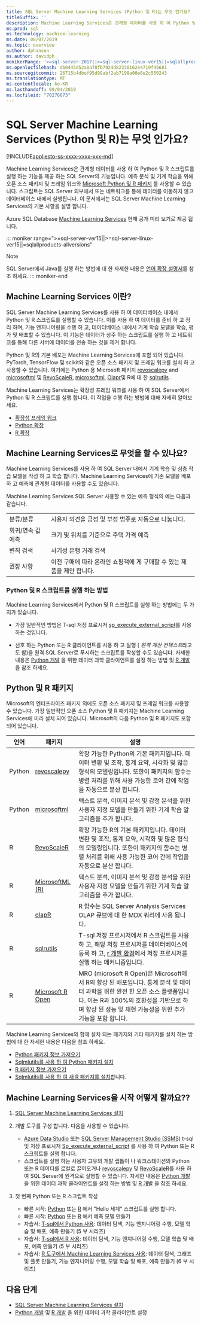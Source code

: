 ```yaml
---
title: SQL Server Machine Learning Services (Python 및 R)는 무엇 인가요?
titleSuffix: ''
description: Machine Learning Services은 관계형 데이터를 사용 하 여 Python 및 R 스크립트를 실행 하는 기능을 제공 하는 SQL Server의 기능입니다. 예측 분석 및 기계 학습을 위해 오픈 소스 패키지 및 프레임 워크와 Microsoft Python 및 R 패키지를 사용할 수 있습니다. 스크립트는 SQL Server 외부에서 또는 네트워크를 통해 데이터를 이동하지 않고 데이터베이스 내에서 실행됩니다. 이 문서에서는 SQL Server Machine Learning Services의 기본 사항을 설명 합니다.
ms.prod: sql
ms.technology: machine-learning
ms.date: 08/07/2019
ms.topic: overview
author: dphansen
ms.author: davidph
monikerRange: '>=sql-server-2017||>=sql-server-linux-ver15||=sqlallproducts-allversions'
ms.openlocfilehash: d60445d52a8a78fb7924d82338162e4719f45681
ms.sourcegitcommit: 26715b4dbef95d99abf2ab7198a00e6e2c550243
ms.translationtype: MT
ms.contentlocale: ko-KR
ms.lasthandoff: 09/04/2019
ms.locfileid: "70276673"
---
```

# <a name="what-is-sql-server-machine-learning-services-python-and-r"></a>SQL Server Machine Learning Services (Python 및 R)는 무엇 인가요?
[!INCLUDE[appliesto-ss-xxxx-xxxx-xxx-md](../includes/appliesto-ss-xxxx-xxxx-xxx-md.md)]

Machine Learning Services은 관계형 데이터를 사용 하 여 Python 및 R 스크립트를 실행 하는 기능을 제공 하는 SQL Server의 기능입니다. 예측 분석 및 기계 학습을 위해 오픈 소스 패키지 및 프레임 워크와 [Microsoft Python 및 R 패키지](#packages) 를 사용할 수 있습니다. 스크립트는 SQL Server 외부에서 또는 네트워크를 통해 데이터를 이동하지 않고 데이터베이스 내에서 실행됩니다. 이 문서에서는 SQL Server Machine Learning Services의 기본 사항을 설명 합니다.

Azure SQL Database [Machine Learning Services](https://docs.microsoft.com/azure/sql-database/sql-database-machine-learning-services-overview) 현재 공개 미리 보기로 제공 됩니다.

::: moniker range=">=sql-server-ver15||>=sql-server-linux-ver15||=sqlallproducts-allversions"
> [!NOTE]
> SQL Server에서 Java를 실행 하는 방법에 대 한 자세한 내용은 [언어 확장 설명서](../language-extensions/language-extensions-overview.md)를 참조 하세요.
::: moniker-end

## <a name="what-is-machine-learning-services"></a>Machine Learning Services 이란?

SQL Server Machine Learning Services를 사용 하 여 데이터베이스 내에서 Python 및 R 스크립트를 실행할 수 있습니다. 이를 사용 하 여 데이터를 준비 하 고 정리 하며, 기능 엔지니어링을 수행 하 고, 데이터베이스 내에서 기계 학습 모델을 학습, 평가 및 배포할 수 있습니다. 이 기능은 데이터가 상주 하는 스크립트를 실행 하 고 네트워크를 통해 다른 서버에 데이터를 전송 하는 것을 제거 합니다.

Python 및 R의 기본 배포는 Machine Learning Services에 포함 되어 있습니다. PyTorch, TensorFlow 및 scikit와 같은 오픈 소스 패키지 및 프레임 워크를 설치 하 고 사용할 수 있습니다. 여기에는 Python 용 Microsoft 패키지 [revoscalepy](python/ref-py-revoscalepy.md) and [microsoftml](python/ref-py-microsoftml.md) 및 [RevoScaleR](r/ref-r-revoscaler.md), [microsoftml](r/ref-r-microsoftml.md), [Olapr](r/ref-r-olapr.md)및 R에 대 한 [sqlrutils](r/ref-r-sqlrutils.md) .

Machine Learning Services는 확장성 프레임 워크를 사용 하 여 SQL Server에서 Python 및 R 스크립트를 실행 합니다. 이 작업을 수행 하는 방법에 대해 자세히 알아보세요.

+ [확장성 프레임 워크](concepts/extensibility-framework.md)
+ [Python 확장](concepts/extension-python.md)
+ [R 확장](concepts/extension-r.md)

## <a name="what-can-i-do-with-machine-learning-services"></a>Machine Learning Services로 무엇을 할 수 있나요?

Machine Learning Services를 사용 하 여 SQL Server 내에서 기계 학습 및 심층 학습 모델을 작성 하 고 학습 합니다. Machine Learning Services에 기존 모델을 배포 하 고 예측에 관계형 데이터를 사용할 수도 있습니다.

Machine Learning Services SQL Server 사용할 수 있는 예측 형식의 예는 다음과 같습니다.

|||
|-|-|
|분류/분류|사용자 의견을 긍정 및 부정 범주로 자동으로 나눕니다.|
|회귀/연속 값 예측|크기 및 위치를 기준으로 주택 가격 예측|
|변칙 검색|사기성 은행 거래 검색 |
|권장 사항|이전 구매에 따라 온라인 쇼핑객에 게 구매할 수 있는 제품을 제안 합니다.|

### <a name="how-to-execute-python-and-r-scripts"></a>Python 및 R 스크립트를 실행 하는 방법

Machine Learning Services에서 Python 및 R 스크립트를 실행 하는 방법에는 두 가지가 있습니다.

+ 가장 일반적인 방법은 T-sql 저장 프로시저 [sp_execute_external_script](../relational-databases/system-stored-procedures/sp-execute-external-script-transact-sql.md)를 사용 하는 것입니다.

+ 선호 하는 Python 또는 R 클라이언트를 사용 하 고 실행 ( *원격 계산 컨텍스트*라고도 함)을 원격 SQL Server로 푸시하는 스크립트를 작성할 수도 있습니다. 자세한 내용은 [Python 개발](python/setup-python-client-tools-sql.md) 을 위한 데이터 과학 클라이언트를 설정 하는 방법 및 [R 개발](r/set-up-a-data-science-client.md) 을 참조 하세요.

<a name="packages"></a>

## <a name="python-and-r-packages"></a>Python 및 R 패키지

Microsoft의 엔터프라이즈 패키지 외에도 오픈 소스 패키지 및 프레임 워크를 사용할 수 있습니다. 가장 일반적인 오픈 소스 Python 및 R 패키지는 Machine Learning Services에 미리 설치 되어 있습니다. Microsoft의 다음 Python 및 R 패키지도 포함 되어 있습니다.

| 언어 | 패키지 | 설명 |
|-|-|-|
| Python | [revoscalepy](python/ref-py-revoscalepy.md) | 확장 가능한 Python의 기본 패키지입니다. 데이터 변환 및 조작, 통계 요약, 시각화 및 많은 형식의 모델링입니다. 또한이 패키지의 함수는 병렬 처리를 위해 사용 가능한 코어 간에 작업을 자동으로 분산 합니다. |
| Python | [microsoftml](python/ref-py-microsoftml.md) | 텍스트 분석, 이미지 분석 및 감정 분석을 위한 사용자 지정 모델을 만들기 위한 기계 학습 알고리즘을 추가 합니다. | 
| R | [RevoScaleR](r/ref-r-revoscaler.md) | 확장 가능한 R의 기본 패키지입니다. 데이터 변환 및 조작, 통계 요약, 시각화 및 많은 형식의 모델링입니다. 또한이 패키지의 함수는 병렬 처리를 위해 사용 가능한 코어 간에 작업을 자동으로 분산 합니다. |
| R | [MicrosoftML (R)](r/ref-r-microsoftml.md) | 텍스트 분석, 이미지 분석 및 감정 분석을 위한 사용자 지정 모델을 만들기 위한 기계 학습 알고리즘을 추가 합니다. |
| R | [olapR](r/ref-r-olapr.md) | R 함수는 SQL Server Analysis Services OLAP 큐브에 대 한 MDX 쿼리에 사용 됩니다. |
| R | [sqlrutils](r/ref-r-sqlrutils.md) | T-sql 저장 프로시저에서 R 스크립트를 사용 하 고, 해당 저장 프로시저를 데이터베이스에 등록 하 고, [r 개발 환경](r/set-up-a-data-science-client.md)에서 저장 프로시저를 실행 하는 메커니즘입니다. |
| R | [Microsoft R Open](https://mran.microsoft.com/rro) | MRO (microsoft R Open)은 Microsoft에서 R의 향상 된 배포입니다. 통계 분석 및 데이터 과학을 위한 완전 한 오픈 소스 플랫폼입니다. 이는 R과 100%의 호환성을 기반으로 하며 향상 된 성능 및 재현 가능성을 위한 추가 기능을 포함 합니다. |

Machine Learning Services와 함께 설치 되는 패키지와 기타 패키지를 설치 하는 방법에 대 한 자세한 내용은 다음을 참조 하세요.

+ [Python 패키지 정보 가져오기](package-management/python-package-information.md)
+ [Sqlmlutils를 사용 하 여 Python 패키지 설치](package-management/install-additional-python-packages-on-sql-server.md)
+ [R 패키지 정보 가져오기](package-management/r-package-information.md)
+ [Sqlmlutils를 사용 하 여 새 R 패키지를 설치](package-management/install-additional-r-packages-on-sql-server.md)합니다.

## <a name="how-do-i-get-started-with-machine-learning-services"></a>Machine Learning Services을 시작 어떻게 할까요??

1. [SQL Server Machine Learning Services 설치](install/sql-machine-learning-services-windows-install.md)

1. 개발 도구를 구성 합니다. 다음을 사용할 수 있습니다.

    + [Azure Data Studio](../azure-data-studio/what-is.md) 또는 [SQL Server Management Studio (SSMS)](../ssms/sql-server-management-studio-ssms.md) t-sql 및 저장 프로시저 [Sp_execute_external_script](../relational-databases/system-stored-procedures/sp-execute-external-script-transact-sql.md) 를 사용 하 여 Python 또는 R 스크립트를 실행 합니다.
    + 스크립트를 실행 하는 사용자 고유의 개발 랩톱이 나 워크스테이션의 Python 또는 R 데이터를 로컬로 끌어오거나 [revoscalepy](python/ref-py-revoscalepy.md) 및 [RevoScaleR](r/ref-r-revoscaler.md)를 사용 하 여 SQL Server에 원격으로 실행할 수 있습니다. 자세한 내용은 [Python 개발](python/setup-python-client-tools-sql.md) 을 위한 데이터 과학 클라이언트를 설정 하는 방법 및 [R 개발](r/set-up-a-data-science-client.md) 을 참조 하세요.

1. 첫 번째 Python 또는 R 스크립트 작성

    + 빠른 시작: [Python](tutorials/quickstart-python-run-using-t-sql.md) 또는 [R](tutorials/quickstart-r-run-using-tsql.md) 에서 "Hello 세계" 스크립트를 실행 합니다.
    + 빠른 시작: [Python](tutorials/quickstart-python-train-score-in-tsql.md) 또는 [R](tutorials/quickstart-r-create-predictive-model.md) 에서 예측 모델 만들기
    + 자습서: [T-sql에서 Python 사용](tutorials/sqldev-in-database-python-for-sql-developers.md): 데이터 탐색, 기능 엔지니어링 수행, 모델 학습 및 배포, 예측 만들기 (5 부 시리즈)
    + 자습서: [T-sql에서 R 사용](tutorials/sqldev-in-database-r-for-sql-developers.md): 데이터 탐색, 기능 엔지니어링 수행, 모델 학습 및 배포, 예측 만들기 (5 부 시리즈)
    + 자습서: [R 도구에서 Machine Learning Services 사용](tutorials/walkthrough-data-science-end-to-end-walkthrough.md): 데이터 탐색, 그래프 및 플롯 만들기, 기능 엔지니어링 수행, 모델 학습 및 배포, 예측 만들기 (6 부 시리즈)

## <a name="next-steps"></a>다음 단계

+ [SQL Server Machine Learning Services 설치](install/sql-machine-learning-services-windows-install.md)
+ [Python 개발](python/setup-python-client-tools-sql.md) 및 [R 개발](r/set-up-a-data-science-client.md) 을 위한 데이터 과학 클라이언트 설정
